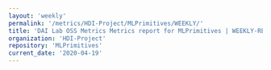 ```yaml
---
layout: 'weekly'
permalink: '/metrics/HDI-Project/MLPrimitives/WEEKLY/'
title: 'DAI Lab OSS Metrics Metrics report for MLPrimitives | WEEKLY-REPORT-2020-04-19'
organization: 'HDI-Project'
repository: 'MLPrimitives'
current_date: '2020-04-19'
---
```


